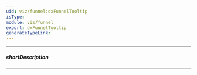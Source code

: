 ```yaml
---
uid: viz/funnel:dxFunnelTooltip
isType: 
module: viz/funnel
export: dxFunnelTooltip
generateTypeLink: 
---
```

---
##### shortDescription
<!-- Description goes here -->

---
